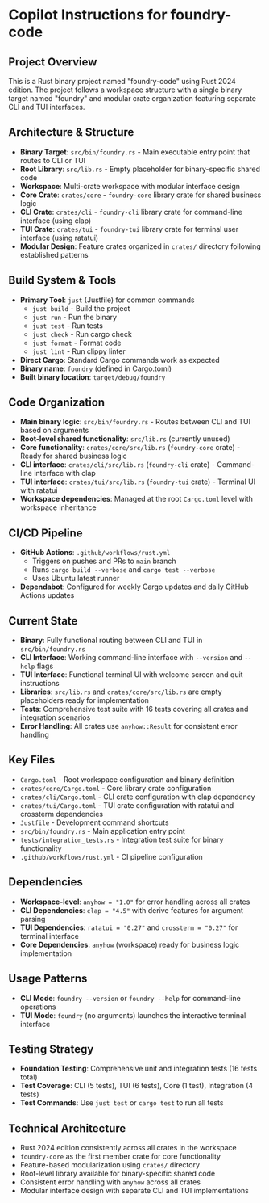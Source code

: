 # Copilot Instructions for foundry-code

## Project Overview
This is a Rust binary project named "foundry-code" using Rust 2024 edition. The project follows a workspace structure with a single binary target named "foundry" and modular crate organization featuring separate CLI and TUI interfaces.

## Architecture & Structure
- **Binary Target**: `src/bin/foundry.rs` - Main executable entry point that routes to CLI or TUI
- **Root Library**: `src/lib.rs` - Empty placeholder for binary-specific shared code
- **Workspace**: Multi-crate workspace with modular interface design
- **Core Crate**: `crates/core` - `foundry-core` library crate for shared business logic
- **CLI Crate**: `crates/cli` - `foundry-cli` library crate for command-line interface (using clap)
- **TUI Crate**: `crates/tui` - `foundry-tui` library crate for terminal user interface (using ratatui)
- **Modular Design**: Feature crates organized in `crates/` directory following established patterns

## Build System & Tools
- **Primary Tool**: `just` (Justfile) for common commands
  - `just build` - Build the project
  - `just run` - Run the binary
  - `just test` - Run tests
  - `just check` - Run cargo check
  - `just format` - Format code
  - `just lint` - Run clippy linter
- **Direct Cargo**: Standard Cargo commands work as expected
- **Binary name**: `foundry` (defined in Cargo.toml)
- **Built binary location**: `target/debug/foundry`

## Code Organization
- **Main binary logic**: `src/bin/foundry.rs` - Routes between CLI and TUI based on arguments
- **Root-level shared functionality**: `src/lib.rs` (currently unused)
- **Core functionality**: `crates/core/src/lib.rs` (`foundry-core` crate) - Ready for shared business logic
- **CLI interface**: `crates/cli/src/lib.rs` (`foundry-cli` crate) - Command-line interface with clap
- **TUI interface**: `crates/tui/src/lib.rs` (`foundry-tui` crate) - Terminal UI with ratatui
- **Workspace dependencies**: Managed at the root `Cargo.toml` level with workspace inheritance

## CI/CD Pipeline
- **GitHub Actions**: `.github/workflows/rust.yml`
  - Triggers on pushes and PRs to `main` branch
  - Runs `cargo build --verbose` and `cargo test --verbose`
  - Uses Ubuntu latest runner
- **Dependabot**: Configured for weekly Cargo updates and daily GitHub Actions updates

## Current State
- **Binary**: Fully functional routing between CLI and TUI in `src/bin/foundry.rs`
- **CLI Interface**: Working command-line interface with `--version` and `--help` flags
- **TUI Interface**: Functional terminal UI with welcome screen and quit instructions
- **Libraries**: `src/lib.rs` and `crates/core/src/lib.rs` are empty placeholders ready for implementation
- **Tests**: Comprehensive test suite with 16 tests covering all crates and integration scenarios
- **Error Handling**: All crates use `anyhow::Result` for consistent error handling

## Key Files
- `Cargo.toml` - Root workspace configuration and binary definition
- `crates/core/Cargo.toml` - Core library crate configuration
- `crates/cli/Cargo.toml` - CLI crate configuration with clap dependency
- `crates/tui/Cargo.toml` - TUI crate configuration with ratatui and crossterm dependencies
- `Justfile` - Development command shortcuts
- `src/bin/foundry.rs` - Main application entry point
- `tests/integration_tests.rs` - Integration test suite for binary functionality
- `.github/workflows/rust.yml` - CI pipeline configuration

## Dependencies
- **Workspace-level**: `anyhow = "1.0"` for error handling across all crates
- **CLI Dependencies**: `clap = "4.5"` with derive features for argument parsing
- **TUI Dependencies**: `ratatui = "0.27"` and `crossterm = "0.27"` for terminal interface
- **Core Dependencies**: `anyhow` (workspace) ready for business logic implementation

## Usage Patterns
- **CLI Mode**: `foundry --version` or `foundry --help` for command-line operations
- **TUI Mode**: `foundry` (no arguments) launches the interactive terminal interface

## Testing Strategy
- **Foundation Testing**: Comprehensive unit and integration tests (16 tests total)
- **Test Coverage**: CLI (5 tests), TUI (6 tests), Core (1 test), Integration (4 tests)
- **Test Commands**: Use `just test` or `cargo test` to run all tests

## Technical Architecture
- Rust 2024 edition consistently across all crates in the workspace
- `foundry-core` as the first member crate for core functionality
- Feature-based modularization using `crates/` directory
- Root-level library available for binary-specific shared code
- Consistent error handling with `anyhow` across all crates
- Modular interface design with separate CLI and TUI implementations
